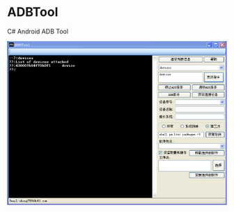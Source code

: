 # ADBTool
C# Android ADB Tool

![Alt text](https://github.com/zhongjian3344/ADBTool/blob/master/RESOURCE/adbtool.PNG)